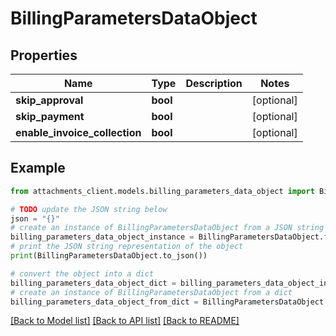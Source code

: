 # BillingParametersDataObject


## Properties

Name | Type | Description | Notes
------------ | ------------- | ------------- | -------------
**skip_approval** | **bool** |  | [optional] 
**skip_payment** | **bool** |  | [optional] 
**enable_invoice_collection** | **bool** |  | [optional] 

## Example

```python
from attachments_client.models.billing_parameters_data_object import BillingParametersDataObject

# TODO update the JSON string below
json = "{}"
# create an instance of BillingParametersDataObject from a JSON string
billing_parameters_data_object_instance = BillingParametersDataObject.from_json(json)
# print the JSON string representation of the object
print(BillingParametersDataObject.to_json())

# convert the object into a dict
billing_parameters_data_object_dict = billing_parameters_data_object_instance.to_dict()
# create an instance of BillingParametersDataObject from a dict
billing_parameters_data_object_from_dict = BillingParametersDataObject.from_dict(billing_parameters_data_object_dict)
```
[[Back to Model list]](../README.md#documentation-for-models) [[Back to API list]](../README.md#documentation-for-api-endpoints) [[Back to README]](../README.md)


